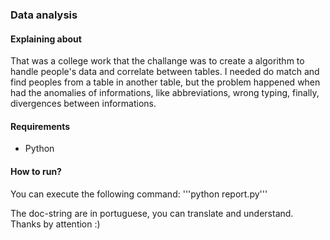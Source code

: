 ### Data analysis

#### Explaining about
That was a college work that the challange was to create a algorithm to handle people's data and correlate between tables. I needed do match and find peoples from a table in another table, but the problem happened when had the anomalies of informations, like abbreviations, wrong typing, finally, divergences between informations.

#### Requirements
- Python

#### How to run?
You can execute the following command: 
  '''python report.py'''
  

The doc-string are in portuguese, you can translate and understand.
Thanks by attention :)
